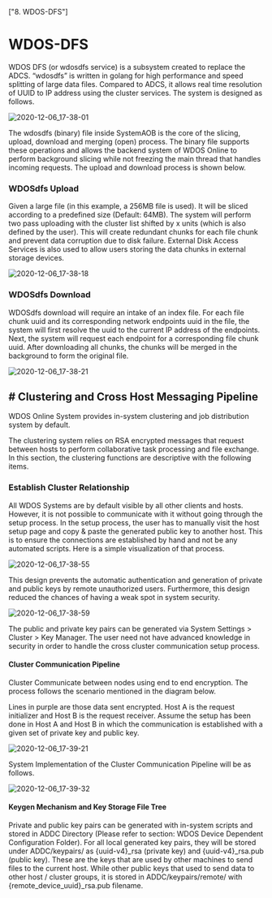 ["8. WDOS-DFS"]

# WDOS-DFS

WDOS DFS (or wdosdfs service) is a subsystem created to replace the ADCS. “wdosdfs” is written in golang for high performance and speed splitting of large data files. Compared to ADCS, it allows real time resolution of UUID to IP address using the cluster services. The system is designed as follows.

![2020-12-06_17-38-01](../../img/beta/15/2020-12-06_17-38-01.png)

The wdosdfs (binary) file inside SystemAOB is the core of the slicing, upload, download and merging (open) process. The binary file supports these operations and allows the backend system of WDOS Online to perform background slicing while not freezing the main thread that handles incoming requests. The upload and download process is shown below.



### WDOSdfs Upload

Given a large file (in this example, a 256MB file is used). It will be sliced according to a predefined size (Default: 64MB). The system will perform two pass uploading with the cluster list shifted by x units (which is also defined by the user). This will create redundant chunks for each file chunk and prevent data corruption due to disk failure. External Disk Access Services is also used to allow users storing the data chunks in external storage devices.

![2020-12-06_17-38-18](../../img/beta/15/2020-12-06_17-38-18.png)

### WDOSdfs Download

WDOSdfs download will require an intake of an index file. For each file chunk uuid and its corresponding network endpoints uuid in the file, the system will first resolve the uuid to the current IP address of the endpoints. Next, the system will request each endpoint for a corresponding file chunk uuid. After downloading all chunks, the chunks will be merged in the background to form the original file.

![2020-12-06_17-38-21](../../img/beta/15/2020-12-06_17-38-21.png)

## # Clustering and Cross Host Messaging Pipeline

WDOS Online System provides in-system clustering and job distribution system by default. 

The clustering system relies on RSA encrypted messages that request between hosts to perform collaborative task processing and file exchange. In this section, the clustering functions are descriptive with the following items.

### Establish Cluster Relationship

All WDOS Systems are by default visible by all other clients and hosts. However, it is not possible to communicate with it without going through the setup process. In the setup process, the user has to manually visit the host setup page and copy & paste the generated public key to another host. This is to ensure the connections are established by hand and not be any automated scripts. Here is a simple visualization of that process.

![2020-12-06_17-38-55](../../img/beta/15/2020-12-06_17-38-55.png)

This design prevents the automatic authentication and generation of private and public keys by remote unauthorized users. Furthermore, this design reduced the chances of having a weak spot in system security.



![2020-12-06_17-38-59](../../img/beta/15/2020-12-06_17-38-59.png)

The public and private key pairs can be generated via System Settings > Cluster > Key Manager. The user need not have advanced knowledge in security in order to handle the cross cluster communication setup process.

#### Cluster Communication Pipeline

Cluster Communicate between nodes using end to end encryption. The process follows the scenario mentioned in the diagram below.



Lines in purple are those data sent encrypted. Host A is the request initializer and Host B is the request receiver. Assume the setup has been done in Host A and Host B in which the communication is established with a given set of private key and public key.

![2020-12-06_17-39-21](../../img/beta/15/2020-12-06_17-39-21.png)

System Implementation of the Cluster Communication Pipeline will be as follows.

![2020-12-06_17-39-32](../../img/beta/15/2020-12-06_17-39-32.png)

#### Keygen Mechanism and Key Storage File Tree

Private and public key pairs can be generated with in-system scripts and stored in ADDC Directory (Please refer to section: WDOS Device Dependent Configuration Folder). For all local generated key pairs, they will be stored under ADDC/keypairs/ as {uuid-v4}_rsa (private key) and {uuid-v4}_rsa.pub (public key). These are the keys that are used by other machines to send files to the current host. While other public keys that used to send data to other host / cluster groups, it is stored in ADDC/keypairs/remote/ with {remote_device_uuid}_rsa.pub filename.